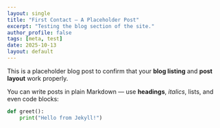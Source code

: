 ```yaml
---
layout: single
title: "First Contact — A Placeholder Post"
excerpt: "Testing the blog section of the site."
author_profile: false
tags: [meta, test]
date: 2025-10-13
layout: default
---
```


This is a placeholder blog post to confirm that your **blog listing** and **post layout** work properly.

You can write posts in plain Markdown — use **headings**, *italics*, lists, and even code blocks:

```python
def greet():
    print("Hello from Jekyll!")
